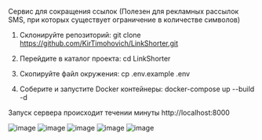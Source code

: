 Сервис для сокращения ссылок (Полезен для рекламных рассылок SMS, при которых существует ограничение в количестве символов)

1) Склонируйте репозиторий: git clone https://github.com/KirTimohovich/LinkShorter.git

2) Перейдите в каталог проекта: cd LinkShorter

3) Скопируйте файл окружения: cp .env.example .env

4) Соберите и запустите Docker контейнеры: docker-compose up --build -d

Запуск сервера происходит течении минуты http://localhost:8000

![image](https://github.com/user-attachments/assets/5a6d15d1-f09f-41f2-8adb-2c20336a86fe)
![image](https://github.com/user-attachments/assets/7470cb3d-adf3-4ec3-b074-7084325c05f5)
![image](https://github.com/user-attachments/assets/3dfa9e18-c6f2-4ad2-b1d3-9df0b14c76b5)
![image](https://github.com/user-attachments/assets/25fef9c3-eeb8-43bc-a69d-1f9c4517b334)
![image](https://github.com/user-attachments/assets/c4f3c0c6-1262-4e16-bff6-40bc3650fc31)

